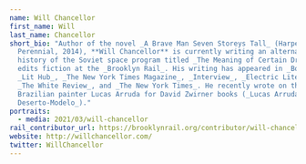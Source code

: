 ```yaml
---
name: Will Chancellor
first_name: Will
last_name: Chancellor
short_bio: "Author of the novel _A Brave Man Seven Storeys Tall_ (Harper
  Perennial, 2014), **Will Chancellor** is currently writing an alternate
  history of the Soviet space program titled _The Meaning of Certain Dreams_. He
  edits fiction at the _Brooklyn Rail_. His writing has appeared in _Bookforum_,
  _Lit Hub_, _The New York Times Magazine_, _Interview_, _Electric Literature_,
  _The White Review_, and _The New York Times_. He recently wrote on the
  Brazilian painter Lucas Arruda for David Zwirner books (_Lucas Arruda:
  Deserto-Modelo_)."
portraits:
  - media: 2021/03/will-chancellor
rail_contributor_url: https://brooklynrail.org/contributor/will-chancellor
website: http://willchancellor.com/
twitter: WillChancellor
---
```

